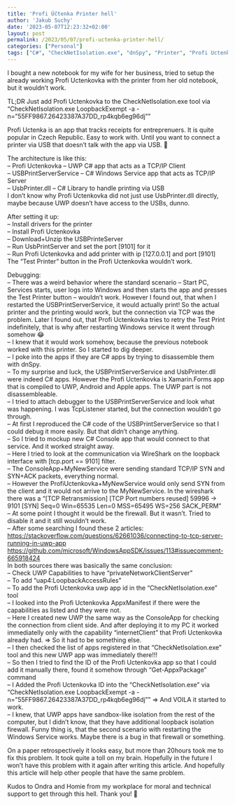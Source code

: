 ```yaml
---
title: 'Profi Účtenka Printer hell'
author: 'Jakub Suchy'
date: '2023-05-07T12:23:32+02:00'
layout: post
permalink: /2023/05/07/profi-uctenka-printer-hell/
categories: ["Personal"]
tags: ["C#", "CheckNetIsolation.exe", "dnSpy", "Printer", "Profi Uctenka", "TCP/IP", "Windows Service", "Wireshark"]
---
```


I bought a new notebook for my wife for her business, tried to setup the already working Profi Uctenkovka with the printer from her old notebook, but it wouldn’t work.

TL;DR Just add Profi Uctenkovka to the CheckNetIsolation.exe tool via “CheckNetIsolation.exe LoopbackExempt -a -n=”55FF9867.26423387A37DD\_rp4kqb6eg96dj””

Profi Uctenka is an app that tracks receipts for entreprenuers. It is quite popular in Czech Republic. Easy to work with. Until you want to connect a printer via USB that doesn’t talk with the app via USB. 🤣

The architecture is like this:  
– Profi Uctenkovka – UWP C# app that acts as a TCP/IP Client  
– USBPrintServerService – C# Windows Service app that acts as TCP/IP Server  
– UsbPrinter.dll – C# Library to handle printing via USB  
I don’t know why Profi Uctenkovka did not just use UsbPrinter.dll directly, maybe because UWP doesn’t have access to the USBs, dunno.

After setting it up:  
– Install drivers for the printer  
– Install Profi Uctenkovka  
– Download+Unzip the USBPrinteServer  
– Run UsbPrintServer and set the port \[9101\] for it  
– Run Profi Uctenkovka and add printer with ip \[127.0.0.1\] and port \[9101\]  
The “Test Printer” button in the Profi Uctenkovka wouldn’t work.

Debugging:  
– There was a weird behavior where the standard scenario – Start PC, Services starts, user logs into Windows and then starts the app and presses the Test Printer button – wouldn’t work. However I found out, that when I restarted the USBPrintServerService, it would actually print! So the actual printer and the printing would work, but the connection via TCP was the problem. Later I found out, that Profi Uctenkovka tries to retry the Test Print indefinitely, that is why after restarting Windows service it went through somehow 😂  
– I knew that it would work somehow, because the previous notebook worked with this printer. So I started to dig deeper.  
– I poke into the apps if they are C# apps by trying to disassemble them with dnSpy.  
– To my surprise and luck, the USBPrintServerService and UsbPrinter.dll were indeed C# apps. However the Profi Uctenkovka is Xamarin.Forms app that is compiled to UWP, Android and Apple apps. The UWP part is not disassembleable.  
– I tried to attach debugger to the USBPrintServerService and look what was happening. I was TcpListener started, but the connection wouldn’t go through.  
– At first I reproduced the C# code of the USBPrintServerService so that I could debug it more easily. But that didn’t change anything.  
– So I tried to mockup new C# Console app that would connect to that service. And it worked straight away.  
– Here I tried to look at the communication via WireShark on the loopback interface with \[tcp.port == 9101\] filter.   
 – The ConsoleApp+MyNewService were sending standard TCP/IP SYN and SYN+ACK packets, everything normal.  
 – However the ProfiUctenkovka+MyNewService would only send SYN from the client and it would not arrive to the MyNewService. In the wireshark there was a “\[TCP Retransmission\] \[TCP Port numbers reused\] 59996 → 9101 \[SYN\] Seq=0 Win=65535 Len=0 MSS=65495 WS=256 SACK\_PERM”  
– At some point I thought it would be the firewall. But it wasn’t. Tried to disable it and it still wouldn’t work.  
– After some searching I found these 2 articles:  
https://stackoverflow.com/questions/62661036/connecting-to-tcp-server-running-in-uwp-app  
https://github.com/microsoft/WindowsAppSDK/issues/113#issuecomment-665918424  
In both sources there was basically the same conclusion:  
 – Check UWP Capabilities to have “privateNetworkClientServer”  
 – To add “uap4:LoopbackAccessRules”  
 – To add the Profi Uctenkovka uwp app id in the “CheckNetIsolation.exe” tool  
– I looked into the Profi Uctenkovka AppxManifest if there were the capabilities as listed and they were not.  
– Here I created new UWP the same way as the ConsoleApp for checking the connection from client side. And after deploying it to my PC it worked immediatelly only with the capability “internetClient” that Profi Uctenkovka already had. =&gt; So it had to be something else.  
– I then checked the list of apps registered in that “CheckNetIsolation.exe” tool and this new UWP app was immediately there!!!  
– So then I tried to find the ID of the Profi Uctenkovka app so that I could add it manually there, found it somehow through “Get-AppxPackage” command  
– I Added the Profi Uctenkovka ID into the “CheckNetIsolation.exe” via “CheckNetIsolation.exe LoopbackExempt -a -n=”55FF9867.26423387A37DD\_rp4kqb6eg96dj”” =&gt; And VOILA it started to work.  
– I knew, that UWP apps have sandbox-like isolation from the rest of the computer, but I didn’t know, that they have additional loopback isolation firewall. Funny thing is, that the second scenario with restarting the Windows Service works. Maybe there is a bug in that firewall or something.  
  
On a paper retrospectively it looks easy, but more than 20hours took me to fix this problem. It took quite a toll on my brain. Hopefully in the future I won’t have this problem with it again after writing this article. And hopefully this article will help other people that have the same problem.  
  
Kudos to Ondra and Homie from my workplace for moral and technical support to get through this hell. Thank you! 🧡